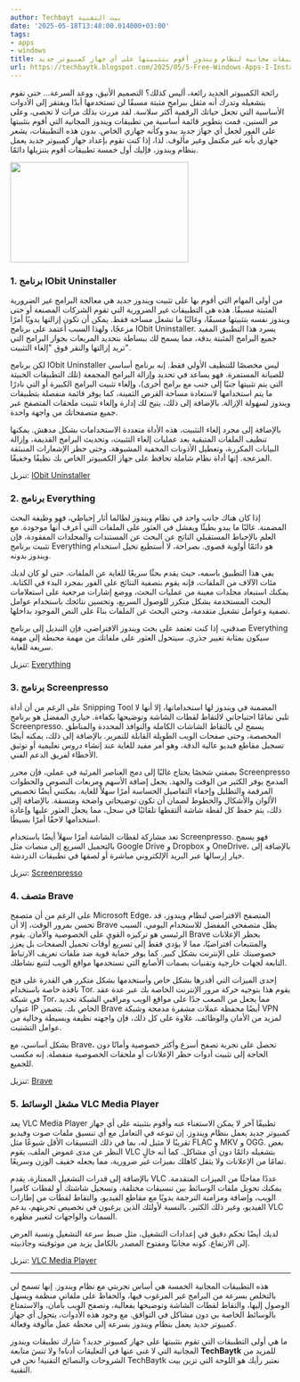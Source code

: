 ```yaml
---
author: Techbayt بيت التقنية
date: '2025-05-18T13:48:00.014000+03:00'
tags:
- apps
- windows
title: ٥ تطبيقات مجانية لنظام ويندوز أقوم بتثبيتها على أي جهاز كمبيوتر جديد
url: https://techbaytk.blogspot.com/2025/05/5-Free-Windows-Apps-I-Install-on-Every-New-Computer.html
---
```


رائحة الكمبيوتر الجديد رائعة، أليس كذلك؟ التصميم الأنيق، ووعد السرعة... حتى تقوم بتشغيله وتدرك أنه مثقل ببرامج مثبتة مسبقًا لن تستخدمها أبدًا ويفتقر إلى الأدوات الأساسية التي تجعل حياتك الرقمية أكثر سلاسة. لقد مررت بذلك مرات لا تحصى، وعلى مر السنين، قمت بتطوير قائمة أساسية من تطبيقات ويندوز المجانية التي أقوم بتثبيتها على الفور لجعل أي جهاز جديد يبدو وكأنه جهازي الخاص. بدون هذه التطبيقات، يشعر جهازي بأنه غير مكتمل وغير مألوف. لذا، إذا كنت تقوم بإعداد جهاز كمبيوتر جديد يعمل بنظام ويندوز، فإليك أول خمسة تطبيقات أقوم بتنزيلها دائمًا.

<img src='https://blogger.googleusercontent.com/img/b/R29vZ2xl/AVvXsEg9YjZvnHf_3oELHeh87U-HOkqoFp2Q6okiPCJZjfvxSd_Ya-aohAD2pYoKj8dyUPy0a65uMXdwBVDRWyIDm4uBE1URVdmpB6TQsrg9Ppaiiz8_sQtySl0dyoMfr-kyGNfYsMyr_5Zuzdfs3Rqu3CTgNeXiHJWIN-CBDsUx0xqlr0E96MBcBEQLANq02Ag/s320/Windows-11-app.jpg' width='320' height='180' />

  
  


###  1\. برنامج IObit Uninstaller 

  


من أولى المهام التي أقوم بها على تثبيت ويندوز جديد هي معالجة البرامج غير الضرورية المثبتة مسبقًا. هذه هي التطبيقات غير الضرورية التي تقوم الشركات المصنعة أو حتى ويندوز نفسه بتثبيتها مسبقًا، وغالبًا ما تشغل مساحة فقط. يمكن أن تكون إزالتها يدويًا أمرًا مزعجًا، ولهذا السبب أعتمد على برنامج IObit Uninstaller. يسرد هذا التطبيق المفيد جميع البرامج المثبتة بدقة، مما يسمح لك ببساطة بتحديد المربعات بجوار البرامج التي تريد إزالتها والنقر فوق "إلغاء التثبيت". 

لكن برنامج IObit Uninstaller ليس مخصصًا للتنظيف الأولي فقط. إنه برنامج أساسي للصيانة المستمرة. فهو يساعد في تحديد وإزالة البرامج المجمعة (تلك التطبيقات الخبيثة التي يتم تثبيتها جنبًا إلى جنب مع برامج أخرى)، وإلغاء تثبيت البرامج الكبيرة أو التي نادرًا ما يتم استخدامها لاستعادة مساحة القرص الثمينة، كما يوفر قائمة منفصلة بتطبيقات ويندوز لسهولة الإزالة. بالإضافة إلى ذلك، يتيح لك إدارة وإلغاء تثبيت ملحقات المتصفح عبر جميع متصفحاتك من واجهة واحدة. 

بالإضافة إلى مجرد إلغاء التثبيت، هذه الأداة متعددة الاستخدامات بشكل مدهش. يمكنها تنظيف الملفات المتبقية بعد عمليات إلغاء التثبيت، وتحديث البرامج القديمة، وإزالة البيانات المكررة، وتعطيل الأذونات المخفية المشبوهة، وحتى حظر الإشعارات المنبثقة المزعجة. إنها أداة نظام شاملة تحافظ على جهاز الكمبيوتر الخاص بك نظيفًا وخفيفًا. 

تنزيل: [IObit Uninstaller](https://www.iobit.com/en/advanceduninstaller.php)

###  2\. برنامج Everything 

إذا كان هناك جانب واحد في نظام ويندوز لطالما أثار إحباطي، فهو وظيفة البحث المضمنة. غالبًا ما يبدو بطيئًا ويفشل في العثور على الملفات التي أعرف أنها موجودة. مع العلم بالإحباط المستقبلي الناتج عن البحث عن المستندات والمجلدات المفقودة، فإن تثبيت برنامج Everything هو دائمًا أولوية قصوى. بصراحة، لا أستطيع تخيل استخدام ويندوز بدونه. 

يفي هذا التطبيق باسمه، حيث يقدم بحثًا سريعًا للغاية عن الملفات. حتى لو كان لديك مئات الآلاف من الملفات، فإنه يقوم بتصفية النتائج على الفور بمجرد البدء في الكتابة. يمكنك استبعاد مجلدات معينة من عمليات البحث، ووضع إشارات مرجعية على استعلامات البحث المستخدمة بشكل متكرر للوصول السريع، وتحسين نتائجك باستخدام عوامل تصفية وعوامل تشغيل متقدمة، وحتى البحث عن الملفات بناءً على النص الموجود بداخلها. 

صدقني، إذا كنت تعتمد على بحث ويندوز الافتراضي، فإن التبديل إلى برنامج Everything سيكون بمثابة تغيير جذري. سيتحول العثور على ملفاتك من مهمة محبطة إلى مهمة سريعة للغاية. 

تنزيل: [Everything](https://www.voidtools.com/downloads/)

###  3\. برنامج Screenpresso 

على الرغم من أن أداة Snipping Tool المضمنة في ويندوز لها استخداماتها، إلا أنها لا تلبي تمامًا احتياجاتي لالتقاط لقطات الشاشة وتوضيحها بكفاءة. خياري المفضل هو برنامج Screenpresso. يسمح لي بالتقاط الشاشات الكاملة والنوافذ المحددة والمناطق المخصصة، وحتى صفحات الويب الطويلة القابلة للتمرير. بالإضافة إلى ذلك، يمكنه أيضًا تسجيل مقاطع فيديو عالية الدقة، وهو أمر مفيد للغاية عند إنشاء دروس تعليمية أو توثيق الأخطاء لفريق الدعم الفني. 

بصفتي شخصًا يحتاج غالبًا إلى دمج العناصر المرئية في عملي، فإن محرر Screenpresso المدمج يوفر الكثير من الوقت والجهد. يجعل إضافة الأسهم ومربعات النصوص والخطوات المرقمة والتظليل وإخفاء التفاصيل الحساسة أمرًا سهلاً للغاية. يمكنني أيضًا تخصيص الألوان والأشكال والخطوط لضمان أن تكون توضيحاتي واضحة ومتسقة. بالإضافة إلى ذلك، يتم حفظ كل لقطة شاشة ألتقطها تلقائيًا في سجل، مما يجعل العثور عليها وإعادة استخدامها لاحقًا أمرًا بسيطًا. 

تعد مشاركة لقطات الشاشة أمرًا سهلاً أيضًا باستخدام Screenpresso. فهو يسمح بالتحميل السريع إلى منصات مثل Google Drive و Dropbox و OneDrive، بالإضافة إلى خيار إرسالها عبر البريد الإلكتروني مباشرة أو لصقها في تطبيقات الدردشة. 

تنزيل: [Screenpresso](https://www.screenpresso.com/download/)

###  4\. متصف Brave 

على الرغم من أن متصفح Microsoft Edge، المتصفح الافتراضي لنظام ويندوز، قد تحسن بمرور الوقت، إلا أن Brave يظل متصفحي المفضل للاستخدام اليومي. السبب الرئيسي هو تركيزه القوي على الخصوصية والأمان. يقوم Brave بحظر الإعلانات والمتتبعات افتراضيًا، مما لا يؤدي فقط إلى تسريع أوقات تحميل الصفحات بل يعزز خصوصيتك على الإنترنت بشكل كبير. كما يوفر حماية قوية ضد ملفات تعريف الارتباط التابعة لجهات خارجية وتقنيات بصمات الأصابع التي تستخدمها مواقع الويب لتتبع نشاطك. 

إحدى الميزات التي أقدرها بشكل خاص وأستخدمها بشكل متكرر هي القدرة على فتح نافذة خاصة باستخدام Tor. يقوم هذا بتوجيه حركة مرور الإنترنت الخاصة بك عبر عدة عقد في شبكة Tor، مما يجعل من الصعب جدًا على مواقع الويب ومراقبي الشبكة تحديد عنوان IP الخاص بك. يتضمن Brave أيضًا محفظة عملات مشفرة مدمجة وشبكة VPN لمزيد من الأمان والوظائف. علاوة على كل ذلك، فإن واجهته نظيفة وبسيطة وخالية من عوامل التشتيت. 

بشكل أساسي، مع Brave، تحصل على تجربة تصفح أسرع وأكثر خصوصية وأمانًا دون الحاجة إلى تثبيت أدوات حظر الإعلانات أو ملحقات الخصوصية منفصلة. إنه مكسب للجميع. 

تنزيل: [Brave](https://brave.com/download/)

###  5\. مشغل الوسائط VLC Media Player 

يعد VLC Media Player تطبيقًا آخر لا يمكن الاستغناء عنه وأقوم بتثبيته على أي جهاز كمبيوتر جديد يعمل بنظام ويندوز. إن تنوعه في التعامل مع أي تنسيق ملفات صوت وفيديو تقريبًا لا مثيل له، بما في ذلك التنسيقات الأقل شيوعًا مثل FLAC و MKV و OGG. بغض النظر عن مدى غموض الملف، يقوم VLC بتشغيله دائمًا دون أي مشاكل. كما أنه خالٍ تمامًا من الإعلانات ولا يثقل كاهلك بميزات غير ضرورية، مما يجعله خفيف الوزن وسريعًا. 

بالإضافة إلى قدرات التشغيل الممتازة، يقدم VLC عددًا مفاجئًا من الميزات المتقدمة. يمكنك تحويل ملفات الوسائط بين تنسيقات مختلفة، وتسجيل شاشتك أو لقطات كاميرا الويب، وإضافة ومزامنة الترجمة يدويًا مع مقاطع الفيديو، والتقاط لقطات من إطارات الفيديو، وغير ذلك الكثير. بالنسبة لأولئك الذين يرغبون في تخصيص تجربتهم، يدعم VLC السمات والواجهات لتغيير مظهره. 

لديك أيضًا تحكم دقيق في إعدادات التشغيل، مثل ضبط سرعة التشغيل ونسبة العرض إلى الارتفاع. كونه مجانيًا ومفتوح المصدر بالكامل يزيد من موثوقيته وجاذبيته. 

تنزيل: [VLC Media Player](https://apps.microsoft.com/detail/xpdm1zw6815mqm)

* * *

هذه التطبيقات المجانية الخمسة هي أساس تجربتي مع نظام ويندوز. إنها تسمح لي بالتخلص بسرعة من البرامج غير المرغوب فيها، والحفاظ على ملفاتي منظمة ويسهل الوصول إليها، والتقاط لقطات الشاشة وتوضيحها بفعالية، وتصفح الويب بأمان، والاستمتاع بالوسائط الخاصة بي دون مشاكل في التوافق. مع وجود هذه الأدوات، يتحول أي جهاز كمبيوتر جديد يعمل بنظام ويندوز بسرعة إلى محطة عمل مألوفة وفعالة. 

ما هي أولى التطبيقات التي تقوم بتثبيتها على جهاز كمبيوتر جديد؟ شارك تطبيقات ويندوز المجانية التي لا غنى عنها في التعليقات أدناه! ولا تنسَ متابعة **TechBaytk**  للمزيد من الشروحات والنصائح التقنية! نحن في TechBaytk نعتبر رأيك هو اللوحة التي تزين بيت التقنية.
